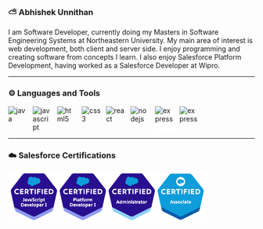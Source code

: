 ### ⛅ Abhishek Unnithan

I am Software Developer, currently doing my Masters in Software Engineering Systems at Northeastern University. My main area of interest is web development, both client and server side. I enjoy programming and creating software from concepts I learn. I also enjoy Salesforce Platform Development, having worked as a Salesforce Developer at Wipro.

--- 


### ⚙️ Languages and Tools

<link rel="stylesheet" href="https://cdn.jsdelivr.net/gh/devicons/devicon@v2.15.1/devicon.min.css">

<div style="display:flex";>
<img src="https://cdn.jsdelivr.net/gh/devicons/devicon/icons/java/java-original-wordmark.svg" alt="java" style="width:40px; padding-right:10px;">
<img src="https://cdn.jsdelivr.net/gh/devicons/devicon/icons/javascript/javascript-original.svg" alt="javascript" style="width:40px; padding-right:10px;">
<img src="https://cdn.jsdelivr.net/gh/devicons/devicon/icons/html5/html5-plain-wordmark.svg" alt="html5" style="width:40px; padding-right:10px;">
<img src="https://cdn.jsdelivr.net/gh/devicons/devicon/icons/css3/css3-original-wordmark.svg" alt="css3" style="width:40px; padding-right:10px;">
<img src="https://cdn.jsdelivr.net/gh/devicons/devicon/icons/react/react-original.svg" alt="react" style="width:40px; padding-right:10px; ">
<img src="https://cdn.jsdelivr.net/gh/devicons/devicon/icons/nodejs/nodejs-original.svg" alt="nodejs" style="width:40px; padding-right:10px; ">
<img src="https://cdn.jsdelivr.net/gh/devicons/devicon/icons/express/express-original.svg" alt="express" style="width:40px; margin-right:10px; background-color: white;">
<img src="https://cdn.jsdelivr.net/gh/devicons/devicon/icons/salesforce/salesforce-original.svg" alt="express" style="width:40px; padding-right:10px; "> 
</div>

---

### ☁️ Salesforce Certifications
<img src="./TransparentImage.png" alt="force-certis" />


<!--
**abhishek98-force/abhishek98-force** is a ✨ _special_ ✨ repository because its `README.md` (this file) appears on your GitHub profile.

Here are some ideas to get you started:


-->
